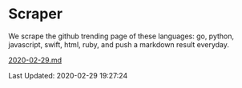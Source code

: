 # Scraper

We scrape the github trending page of these languages: go, python, javascript, swift, html, ruby, and push a markdown result everyday.

[2020-02-29.md](https://github.com/henson/Scraper/blob/master/2020-02-29.md)

Last Updated: 2020-02-29 19:27:24